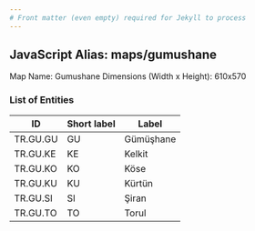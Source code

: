 ```yaml
---
# Front matter (even empty) required for Jekyll to process
---
```


## JavaScript Alias: maps/gumushane

Map Name: Gumushane
Dimensions (Width x Height): 610x570





### List of Entities

ID | Short label | Label
---|---|---|
TR.GU.GU | GU | Gümüşhane
TR.GU.KE | KE | Kelkit
TR.GU.KO | KO | Köse
TR.GU.KU | KU | Kürtün		
TR.GU.SI | SI | Şiran
TR.GU.TO | TO | Torul						
